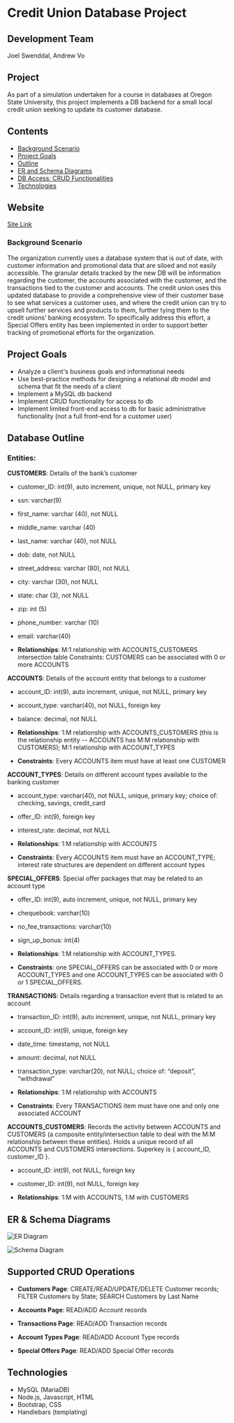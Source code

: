 # Credit Union Database Project

## Development Team
Joel Swenddal, Andrew Vo

## Project
As part of a simulation undertaken for a course in databases at Oregon State University, this project implements a DB backend for a small local credit union seeking to update its customer database.

## Contents

- [Background Scenario](#Background)
- [Project Goals](#Goals)
- [Outline](#Outline)
- [ER and Schema Diagrams](#ER)
- [DB Access: CRUD Functionalities](#CRUD)
- [Technologies](#Technologies)

## Website

[Site Link](https://nameless-island-54872.herokuapp.com/)

### <a id="Background"></a>Background Scenario
The organization currently uses a database system that is out of date, with customer information and promotional data that are siloed and not easily accessible. The granular details tracked by the new DB will be information regarding the customer, the accounts associated with the customer, and the transactions tied to the customer and accounts. The credit union uses this updated database to provide a comprehensive view of their customer base to see what services a customer uses, and where the credit union can try to upsell further services and products to them, further tying them to the credit unions’ banking ecosystem. To specifically address this effort, a Special Offers entity has been implemented in order to support better tracking of promotional efforts for the organization.

## <a id="Goals"></a>Project Goals
- Analyze a client's business goals and informational needs
- Use best-practice methods for designing a relational db model and schema that fit the needs of a client
- Implement a MySQL db backend
- Implement CRUD functionality for access to db
- Implement limited front-end access to db for basic administrative functionality (not a full front-end for a customer user)

## <a id="Outline"></a>Database Outline

### Entities:
**CUSTOMERS**: Details of the bank’s customer
- customer_ID: int(9), auto increment, unique, not NULL, primary key
- ssn: varchar(9)
- first_name: varchar (40), not NULL
- middle_name: varchar (40)
- last_name: varchar (40), not NULL
- dob: date, not NULL
- street_address: varchar (80), not NULL
- city: varchar (30), not NULL
- state: char (3), not NULL
- zip: int (5)
- phone_number: varchar (10)
- email: varchar(40)

- **Relationships**: M:1 relationship with ACCOUNTS_CUSTOMERS intersection table
Constraints: CUSTOMERS can be associated with 0 or more ACCOUNTS

**ACCOUNTS**: Details of the account entity that belongs to a customer

- account_ID: int(9), auto increment, unique, not NULL, primary key

- account_type: varchar(40), not NULL, foreign key
- balance: decimal, not NULL

- **Relationships**: 1:M relationship with ACCOUNTS_CUSTOMERS (this is the relationship entity -- ACCOUNTS has M:M relationship with CUSTOMERS); M:1 relationship with ACCOUNT_TYPES 
- **Constraints**: Every ACCOUNTS item must have at least one CUSTOMER

**ACCOUNT_TYPES**: Details on different account types available to the banking customer
- account_type: varchar(40), not NULL, unique, primary key; choice of: checking, savings, credit_card

- offer_ID: int(9), foreign key

- interest_rate: decimal, not NULL

- **Relationships**: 1:M relationship with ACCOUNTS
- **Constraints**: Every ACCOUNTS item must have an ACCOUNT_TYPE; interest rate structures are dependent on different account types

**SPECIAL_OFFERS**: Special offer packages that may be related to an account type
- offer_ID: int(9), auto increment, unique, not NULL, primary key

- chequebook: varchar(10)

- no_fee_transactions: varchar(10)

- sign_up_bonus: int(4)

- **Relationships**: 1:M relationship with ACCOUNT_TYPES. 
- **Constraints**: one SPECIAL_OFFERS can be associated with 0 or more ACCOUNT_TYPES and one ACCOUNT_TYPES can be associated with 0 or 1 SPECIAL_OFFERS.

**TRANSACTIONS**: Details regarding a transaction event that is related to an account

- transaction_ID: int(9), auto increment, unique, not NULL, primary key

- account_ID: int(9), unique, foreign key

- date_time: timestamp, not NULL

- amount: decimal, not NULL

- transaction_type: varchar(20), not NULL; choice of: “deposit”, “withdrawal”

- **Relationships**: 1:M relationship with ACCOUNTS
- **Constraints**: Every TRANSACTIONS item must have one and only one associated ACCOUNT

**ACCOUNTS_CUSTOMERS**: Records the activity between ACCOUNTS and CUSTOMERS (a composite entity/intersection table to deal with the M:M relationship between these entities). Holds a unique record of all ACCOUNTS and CUSTOMERS intersections. Superkey is { account_ID, customer_ID }.

- account_ID: int(9), not NULL, foreign key

- customer_ID: int(9), not NULL, foreign key

- **Relationships**: 1:M with ACCOUNTS, 1:M with CUSTOMERS


## <a id="ER"></a>ER & Schema Diagrams
![ER Diagram](/images/cs340_Bank_Project_ER.jpeg)

![Schema Diagram](/images/DB_Schema_Credit_Union.jpeg)

## <a id="CRUD"></a>Supported CRUD Operations

- **Customers Page**: CREATE/READ/UPDATE/DELETE Customer records; FILTER Customers by State; SEARCH Customers by Last Name

- **Accounts Page**: READ/ADD Account records

- **Transactions Page**: READ/ADD Transaction records

- **Account Types Page**: READ/ADD Account Type records

- **Special Offers Page**: READ/ADD Special Offer records

## <a id="Technologies"></a> Technologies

- MySQL (MariaDB)
- Node.js, Javascript, HTML
- Bootstrap, CSS
- Handlebars (templating)
